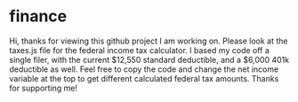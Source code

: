 # finance
 Hi, thanks for viewing this github project I am working on.
 Please look at the taxes.js file for the federal income tax calculator.
 I based my code off a single filer, with the current $12,550 standard deductible, and a $6,000 401k deductible as well.
 Feel free to copy the code and change the net income variable at the top to get different calculated federal tax amounts. 
 Thanks for supporting me!
